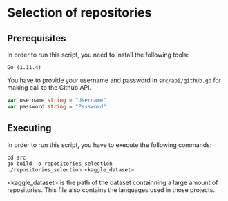 # Selection of repositories



## Prerequisites

In order to run this script, you need to install the following tools:

```
Go (1.11.4)
```

You have to provide your username and password in `src/api/github.go` for making call to the Github API.

```go
var username string = "Username"
var password string = "Password"
```

## Executing

In order to run this script, you have to execute the following commands:

```
cd src
go build -o repositories_selection
./repositories_selection <kaggle_dataset>
```

<kaggle_dataset> is the path of the dataset containning a large amount of repositories. This file also contains the languages used in those projects.